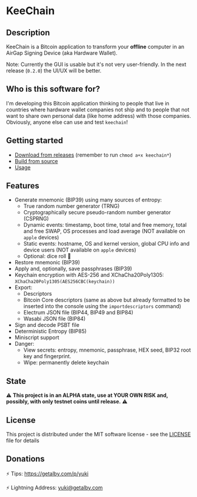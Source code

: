 # KeeChain

## Description

KeeChain is a Bitcoin application to transform your **offline** computer in an AirGap Signing Device (aka Hardware Wallet).

Note: Currently the GUI is usable but it's not very user-friendly. In the next release (`0.2.0`) the UI/UX will be better.

## Who is this software for?

I'm developing this Bitcoin application thinking to people that live in countries where hardware wallet companies not ship and to people that not want to share own personal data (like home address) with those companies.
Obviously, anyone else can use and test `keechain`!

## Getting started

* [Download from releases](https://github.com/yukibtc/keechain/releases) (remember to run `chmod a+x keechain*`)
* [Build from source](doc/build.md) 
* [Usage](doc/usage.md) 

## Features

* Generate mnemonic (BIP39) using many sources of entropy:
    - True random number generator (TRNG)
    - Cryptographically secure pseudo-random number generator (CSPRNG)
    - Dynamic events: timestamp, boot time, total and free memory, total and free SWAP, OS processes and load average (NOT available on `apple` devices)
    - Static events: hostname, OS and kernel version, global CPU info and device users (NOT available on `apple` devices)
    - Optional: dice roll 🎲
* Restore mnemonic (BIP39)
* Apply and, optionally, save passphrases (BIP39)
* Keychain encryption with AES-256 and XChaCha20Poly1305: `XChaCha20Poly1305(AES256CBC(keychain))`
* Export:
    - Descriptors
    - Bitcoin Core descriptors (same as above but already formatted to be inserted into the console using the `importdescriptors` command)
    - Electrum JSON file (BIP44, BIP49 and BIP84)
    - Wasabi JSON file (BIP84)
* Sign and decode PSBT file
* Deterministic Entropy (BIP85)
* Miniscript support
* Danger:
    - View secrets: entropy, mnemonic, passphrase, HEX seed, BIP32 root key and fingerprint.
    - Wipe: permanently delete keychain

## State

⚠️ **This project is in an ALPHA state, use at YOUR OWN RISK and, possibly, with only testnet coins until release.** ⚠️

## License

This project is distributed under the MIT software license - see the [LICENSE](LICENSE) file for details

## Donations

⚡ Tips: https://getalby.com/p/yuki

⚡ Lightning Address: yuki@getalby.com
